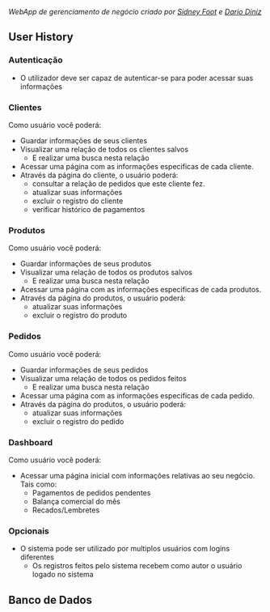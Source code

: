  *WebApp de gerenciamento de negócio criado por [Sidney Foot](https://github.com/sidneyfoot) e [Dario Diniz](https://github.com/dariodinizg)*


## User History

### Autenticação

- O utilizador deve ser capaz de autenticar-se para poder acessar suas informações

### Clientes

Como usuário você poderá: 
- Guardar informações de seus clientes
- Visualizar uma relação de todos os clientes salvos
  - E realizar uma busca nesta relação
- Acessar uma página com as informações especificas de cada cliente.
- Através da página do cliente, o usuário poderá:
  - consultar a relação de pedidos que este cliente fez.
  - atualizar suas informações
  - excluir o registro do cliente
  - verificar histórico de pagamentos
  
### Produtos
  
Como usuário você poderá:
- Guardar informações de seus produtos
- Visualizar uma relação de todos os produtos salvos
  - E realizar uma busca nesta relação
- Acessar uma página com as informações especificas de cada produtos.
- Através da página do produtos, o usuário poderá:
  - atualizar suas informações
  - excluir o registro do produto
  
### Pedidos
Como usuário você poderá:
- Guardar informações de seus pedidos
- Visualizar uma relação de todos os pedidos feitos
  - E realizar uma busca nesta relação
- Acessar uma página com as informações especificas de cada pedido.
- Através da página do produtos, o usuário poderá:
  - atualizar suas informações
  - excluir o registro do pedido
  
### Dashboard

Como usuário você poderá:
- Acessar uma página inicial com informações relativas ao seu negócio. Tais como:
  - Pagamentos de pedidos pendentes
  - Balança comercial do mês
  - Recados/Lembretes 
  
 ### Opcionais
 - O sistema pode ser utilizado por multiplos usuários com logins diferentes
   - Os registros feitos pelo sistema recebem como autor o usuário logado no sistema
 
  
## Banco de Dados
